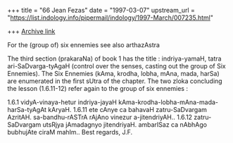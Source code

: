 +++
title = "66 Jean Fezas"
date = "1997-03-07"
upstream_url = "https://list.indology.info/pipermail/indology/1997-March/007235.html"

+++
[Archive link](https://list.indology.info/pipermail/indology/1997-March/007235.html)

For the (group of) six ennemies see also arthazAstra

The third section (prakaraNa) of book 1 has the title : indriya-yamaH,
tatra ari-SaDvarga-tyAgaH (control over the senses, casting out the group
of Six Ennemies). The Six Ennemies (kAma, krodha, lobha, mAna, mada, harSa)
are enumerated in the first sUtra of the chapter. The two zloka concluding
the lesson (1.6.11-12) refer again to the group of six ennemies :

1.6.1	vidyA-vinaya-hetur indriya-jayaH
kAma-krodha-lobha-mAna-mada-harSa-tyAgAt kAryaH.
1.6.11	ete cAnye ca bahavaH zatru-SaDvargam AzritAH.
	sa-bandhu-rASTrA rAjAno vinezur a-jitendriyAH.. 
1.6.12	zatru-SaDvargam utsRjya jAmadagnyo jitendriyaH.
	ambarISaz ca nAbhAgo bubhujAte ciraM mahIm.. 
Best regards, J.F.






